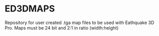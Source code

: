 # ED3DMAPS
Repository for user created .tga map files to be used with Eathquake 3D Pro. Maps must be 24 bit and 2:1 in ratio (width:height)
